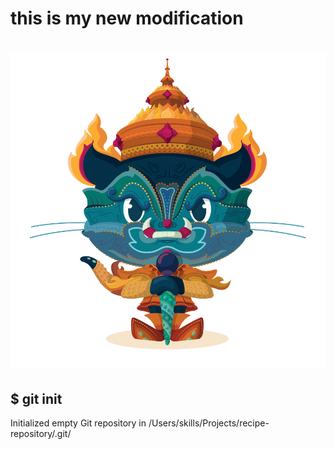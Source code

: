 # this is my new modification
# ![Image of Yaktocat](image.png)
## $ git init
Initialized empty Git repository in /Users/skills/Projects/recipe-repository/.git/